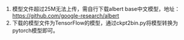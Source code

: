 1. 模型文件超过25M无法上传，需自行下载albert base中文模型，地址：https://github.com/google-research/albert
2. 下载的模型文件为TensorFlow的模型，通过ckpt2bin.py将模型转换为pytorch模型即可。

